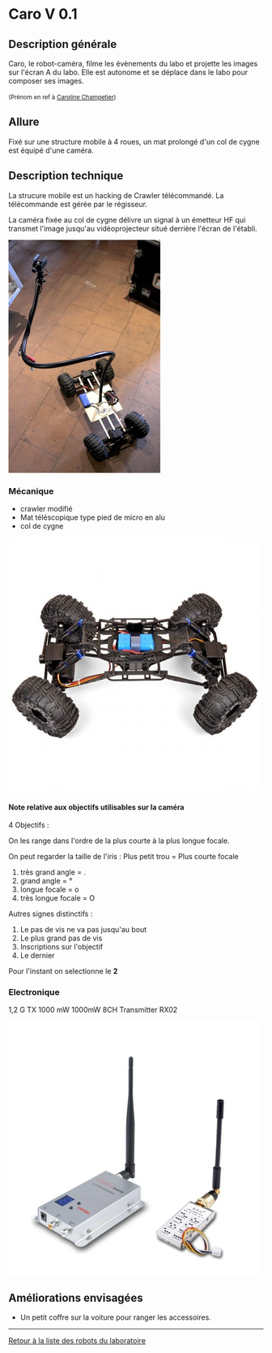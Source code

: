 # Caro V 0.1

## Description générale

Caro, le robot-caméra, filme les évènements du labo et projette les images sur l'écran A du labo. Elle est autonome et se déplace dans le labo pour composer ses images.

<small>(Prénom en ref à [Caroline Champetier](https://fr.wikipedia.org/wiki/Caroline_Champetier))</small>

## Allure

Fixé sur une structure mobile à 4 roues, un mat prolongé d'un col de cygne est équipé d'une caméra.

## Description technique

La strucure mobile est un hacking de Crawler télécommandé. La télécommande est gérée par le régisseur.

La caméra fixée au col de cygne délivre un signal à un émetteur HF qui transmet l'image jusqu'au vidéoprojecteur situé derrière l'écran de l'établi.

![robot_camera_V_01](/ressources/photos/robot_camera_V_01.jpg)

### Mécanique

- crawler modifié
- Mat téléscopique type pied de micro en alu
- col de cygne

![crawler_kino](/ressources/divers/crawler_kino.jpg)

#### Note relative aux objectifs utilisables sur la caméra

4 Objectifs :

On les range dans l'ordre de la plus courte à la plus longue focale.

On peut regarder la taille de l'iris : Plus petit trou = Plus courte focale

1.  très grand angle = .
2.  grand angle = °
3.  longue focale = o
4.  très longue focale = O

Autres signes distinctifs :

1.  Le pas de vis ne va pas jusqu'au bout
2.  Le plus grand pas de vis
3.  Inscriptions sur l'objectif
4.  Le dernier

Pour l'instant on selectionne le **2**

### Electronique

1,2 G TX 1000 mW 1000mW 8CH Transmitter RX02

![emetteur_kino](/ressources/divers/emetteur_kino.jpg)


## Améliorations envisagées

- Un petit coffre sur la voiture pour ranger les accessoires.

----

[Retour à la liste des robots du laboratoire](.)
